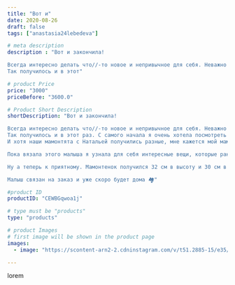 ```yaml
---
title: "Вот и"
date: 2020-08-26
draft: false
tags: ["anastasia24lebedeva"]

# meta description
description : "Вот и закончила!

Всегда интересно делать что//-то новое и непривычное для себя. Неважно что, мне всегда интересен конечный результат ✔️
Так получилось и в этот"

# product Price
price: "3000"
priceBefore: "3600.0"

# Product Short Description
shortDescription: "Вот и закончила!

Всегда интересно делать что//-то новое и непривычное для себя. Неважно что, мне всегда интересен конечный результат ✔️
Так получилось и в этот раз. С самого начала я очень хотела посмотреть на то, каким получится моя версия мамонтенка по МК @vanchina_natali ведь у каждого мастера свой взгляд одну и ту же вещь, как у художника или фотографа.
И хотя наши мамонтята с Натальей получились разные, мне кажется мой мамонтенок хорош.

Пока вязала этого малыша я узнала для себя интересные вещи, которые раньше делала по другому🤷🏼‍♀️. Например вытянутые петли при вывязывании шубки. 

Ну а теперь к приятному. Мамонтенок получился 32 см в высоту и 30 см в длину. В общем немаленький, а эти шубка и глазки👀 не оставят равнодушным никого 💜

Малыш связан на заказ и уже скоро будет дома 🏘"

#product ID
productID: "CEWBGqwoa1j"

# type must be "products"
type: "products"

# product Images
# first image will be shown in the product page
images:
  - image: "https://scontent-arn2-2.cdninstagram.com/v/t51.2885-15/e35/118209228_369524764445885_1176947548586326230_n.jpg?se=7&tp=1&_nc_ht=scontent-arn2-2.cdninstagram.com&_nc_cat=105&_nc_ohc=_j1p_8W55wkAX85mUHx&ccb=7-4&oh=c0ab9397acbf64b6e15dfe092ae6793c&oe=6083A223&ig_cache_key=MjM4NDA5NzkwOTAxNTY4NjQ5OQ%3D%3D.2-ccb7-4"

---
```

lorem
